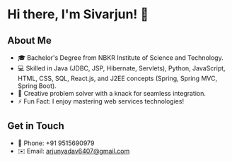 

# Hi there, I'm Sivarjun! 👋

## About Me
- 🎓 Bachelor's Degree from NBKR Institute of Science and Technology.
- 💻 Skilled in Java (JDBC, JSP, Hibernate, Servlets), Python, JavaScript, HTML, CSS, SQL, React.js, and J2EE concepts (Spring, Spring MVC, Spring Boot).
- 🧠 Creative problem solver with a knack for seamless integration.
- ⚡ Fun Fact: I enjoy mastering web services technologies!

## Get in Touch
- 📱 Phone: +91 9515690979
- ✉️ Email: arjunyadav6407@gmail.com
